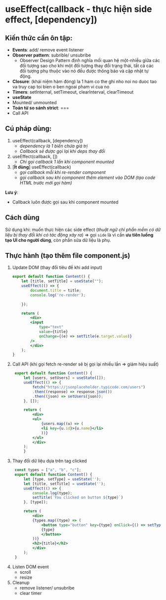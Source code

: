 # useEffect(callback - thực hiện side effect, [dependency])
## Kiến thức cần ôn tập:
- **Events**: add/ remove event listener
- **Observer pattern**: subrible/ unsubribe
  - Observer Design Pattern định nghĩa mối quan hệ một-nhiều giữa các đối tượng sao cho khi một đối tượng thay đổi trạng thái, tất cả các đối tượng phụ thuộc vào nó đều được thông báo và cập nhật tự động.
- **Closure**: (khái niệm hàm đóng) la 1 ham co the ghi nho noi no duoc tao va truy cap toi bien o ben ngoai pham vi cua no
- **Timers**: setInternal, setTimeout, clearInterval, clearTimeout
- **useState**
- Mounted/ unmounted
- **Toán tử so sánh strict**: ===
- Call API

## Cú pháp dùng:
1. useEffect(callback, [dependency])
   - *dependency là 1 biến chứa giá trị*
   - *Callback sẽ được gọi lại khi deps thay đổi*
2. useEffect(callback, [])
   - *Chỉ gọi callback 1 lần khi component mounted*
3. [**Ít dùng**] useEffect(callback) 
   - *gọi callback mỗi khi re-render component*
   - *gọi callback sau khi component thêm element vào DOM (tạo code HTML trước mới gọi hàm)*

**Lưu ý**:
- Callback luôn được gọi sau khi component mounted

## Cách dùng
Sử dụng khi: muốn thực hiện các side effect (*thuật ngữ chỉ phần mềm có dữ liệu bị thay đổi khi có tác động xảy ra*) => gọi `side` là vì cần **ưu tiên luồng tạo UI cho người dùng**, còn phần sửa dữ liệu là phụ.

## Thực hành (tạo thêm file component.js)
1. Update DOM (thay đổi tiêu đề khi add input)
    ```jsx
    export default function Content() {
        let [title, setTitle] = useState("");
        useEffect(() => {
            document.title = title;
            console.log('re-render');
            
        });

        return (
            <div>
            <input
                type="text"
                value={title}
                onChange={(e) => setTitle(e.target.value)}
            />
            </div>
        );
    }
    ```
2. Call API (khi gọi fetch re-render sẽ bị gọi lại nhiều lần => giảm hiệu suất)
   ```jsx
    export default function Content() {
        let [users, setUsers] = useState([]);
        useEffect(() => {
            fetch("https://jsonplaceholder.typicode.com/users")
            .then((response) => response.json())
            .then((json) => setUsers(json));
        }, []);

        return (
            <div>
            <ul>
                {users.map((u) => (
                <li key={u.id}>{u.name}</li>
                ))}
            </ul>
            </div>
        );
        }
   ```
3. Thay đổi dữ liệu dựa trên tag clicked
   ```jsx
    const types = ["a", "b", "c"];
    export default function Content() {
        let [type, setType] = useState('');
        let [title, setTitle] = useState('');
        useEffect(() => {
            console.log(type);
            setTitle(`You clicked on button ${type}`)
        }, [type]);

        return (
            <div>
            {types.map((type) => (
                <button type="button" key={type} onClick={() => setType(type)}>
                {type}
                </button>
            ))}
            <h2>{title}</h2>
            </div>
        );
    }
   ```
4. Listen DOM event
   - scroll
   - resize
5. Cleanup
   - remove listener/ unsubribe
   - clear timer